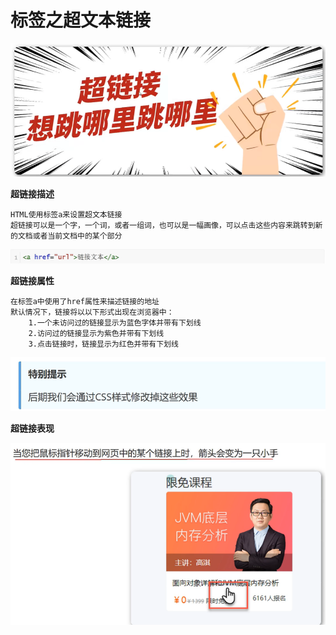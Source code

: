 <h1>标签之超文本链接</h1>

![Alt text](image.png)

**超链接描述**

    HTML使用标签a来设置超文本链接
    超链接可以是一个字，一个词，或者一组词，也可以是一幅画像，可以点击这些内容来跳转到新的文档或者当前文档中的某个部分
![Alt text](image-1.png)

**超链接属性**

    在标签a中使用了href属性来描述链接的地址
    默认情况下，链接将以以下形式出现在浏览器中：
        1.一个未访问过的链接显示为蓝色字体并带有下划线
        2.访问过的链接显示为紫色并带有下划线
        3.点击链接时，链接显示为红色并带有下划线
![Alt text](image-2.png)

**超链接表现**

![Alt text](image-3.png)